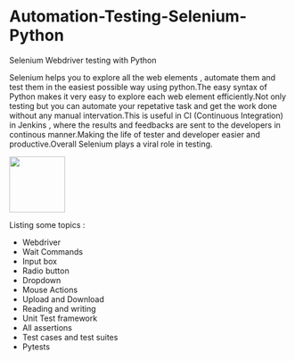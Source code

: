 # Automation-Testing-Selenium-Python
Selenium Webdriver testing with Python 


Selenium helps you to explore all the web elements , automate them and test them in the easiest possible way using python.The easy syntax of Python makes it very easy to explore each web element efficiently.Not only testing but you can automate your repetative task and get the work done without any manual intervation.This is useful in CI (Continuous Integration) in Jenkins , where the results and feedbacks are sent to the developers in continous manner.Making the life of tester and developer easier and productive.Overall Selenium plays a viral role in testing.

<img src = "https://miro.medium.com/max/955/1*sw2FPqCFcyPcUO1QGRfJ6w.png" width="100" height="100"/>

Listing some topics :
- Webdriver
- Wait Commands 
- Input box 
- Radio button
- Dropdown
- Mouse Actions 
- Upload and Download 
- Reading and writing 
- Unit Test framework
- All assertions 
- Test cases and test suites
- Pytests
